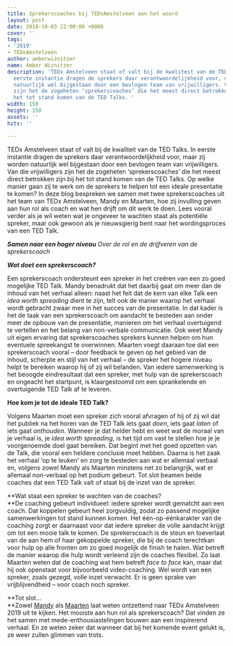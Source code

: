 ```yaml
---
title: Sprekerscoaches bij TEDxAmstelveen aan het woord
layout: post
date: 2018-10-03 22:00:00 +0000
cover: ''
tags:
- '2019'
- TEDxAmstelveen
author: amberwiznitzer
name: Amber Wiznitzer
description: 'TEDx Amstelveen staat of valt bij de kwaliteit van de TED Talks. In
  eerste instantie dragen de sprekers daar verantwoordelijkheid voor, maar zij worden
  natuurlijk wel bijgestaan door een bevlogen team van vrijwilligers. Van die vrijwilligers
  zijn het de zogeheten ‘sprekerscoaches’ die het meest direct betrokken zijn bij
  het tot stand komen van de TED Talks. '
width: 150
height: 150
assets: ''
hits: ''

---
```

TEDx Amstelveen staat of valt bij de kwaliteit van de TED Talks. In eerste instantie dragen de sprekers daar verantwoordelijkheid voor, maar zij worden natuurlijk wel bijgestaan door een bevlogen team van vrijwilligers. Van die vrijwilligers zijn het de zogeheten ‘sprekerscoaches’ die het meest direct betrokken zijn bij het tot stand komen van de TED Talks. Op welke manier gaan zij te werk om de sprekers te helpen tot een ideale presentatie te komen? In deze blog bespreken we samen met twee sprekerscoaches uit het team van TEDx Amstelveen, Mandy en Maarten, hoe zij invulling geven aan hun rol als coach en wat hen drijft om dit werk te doen. Lees vooral verder als je wil weten wat je ongeveer te wachten staat als potentiële spreker, maar ook gewoon als je nieuwsgierig bent naar het wordingsproces van een TED Talk.

**_Samen naar een hoger niveau_**
_Over de rol en de drijfveren van de sprekerscoach_

**_Wat doet een sprekerscoach?_**

Een sprekerscoach ondersteunt een spreker in het creëren van een zo goed mogelijke TED Talk. Mandy benadrukt dat het daarbij gaat om meer dan de inhoud van het verhaal alleen: naast het feit dat de kern van elke Talk een _idea worth spreading_ dient te zijn, telt ook de manier waarop het verhaal wordt gebracht zwaar mee in het succes van de presentatie. In dat kader is het de taak van een sprekerscoach om aandacht te besteden aan onder meer de opbouw van de presentatie, manieren om het verhaal overtuigend te vertellen en het belang van non-verbale communicatie. Ook weet Mandy uit eigen ervaring dat sprekerscoaches sprekers kunnen helpen om hun eventuele spreekangst te overwinnen. Maarten voegt daaraan toe dat een sprekerscoach vooral – door feedback te geven op het gebied van de inhoud, scherpte en stijl van het verhaal – de spreker het hogere niveau helpt te bereiken waarop hij of zij wil belanden. Van iedere samenwerking is het beoogde eindresultaat dat een spreker, met hulp van de sprekerscoach en ongeacht het startpunt, is klaargestoomd om een sprankelende en overtuigende TED Talk af te leveren.

**Hoe kom je tot de ideale TED Talk?**

Volgens Maarten moet een spreker zich vooral afvragen of hij of zij wil dat het publiek na het horen van de TED Talk iets gaat _doen_, iets gaat _laten_ of iets gaat _onthouden_. Wanneer je dat helder hebt en weet wat de moraal van je verhaal is, je _idea worth spreading_, is het tijd om vast te stellen hoe je je voorgenoemde doel gaat bereiken. Dat begint met het goed opzetten van de Talk, die vooral een heldere conclusie moet hebben. Daarna is het zaak het verhaal ‘op te leuken’ en zorg te besteden aan wat er allemaal verbaal en, volgens zowel Mandy als Maarten minstens net zo belangrijk, wat er allemaal non-verbaal op het podium gebeurt. Tot slot beamen beide coaches dat een TED Talk valt of staat bij de inzet van de spreker.

\**Wat staat een spreker te wachten van de coaches?  
\**De coaching gebeurt individueel: iedere spreker wordt gematcht aan een coach. Dat koppelen gebeurt heel zorgvuldig, zodat zo passend mogelijke samenwerkingen tot stand kunnen komen. Het één-op-éénkarakter van de coaching zorgt er daarnaast voor dat iedere spreker de volle aandacht krijgt om tot een mooie talk te komen. De sprekerscoach is de steun en toeverlaat van de aan hem of haar gekoppelde spreker, die bij de coach terechtkan voor hulp op alle fronten om zo goed mogelijk de finish te halen. Wat betreft de manier waarop die hulp wordt verleend zijn de coaches flexibel. Zo laat Maarten weten dat de coaching wat hem betreft _face to face_ kan, maar dat hij ook openstaat voor bijvoorbeeld video-coaching. Wel wordt van een spreker, zoals gezegd, volle inzet verwacht. Er is geen sprake van vrijblijvendheid – voor coach noch spreker.

\**Tot slot…  
\**Zowel [Mandy](https://tedxamstelveen.com/team/mandy-phoa/ "Mandy Phoa") als [Maarten](https://tedxamstelveen.com/team/maarten-oosterhoff/ "Maarten Oosterhoff") laat weten ontzettend naar TEDx Amstelveen 2019 uit te kijken. Het mooiste aan hun rol als sprekerscoach? Dat vinden ze het samen met mede-enthousiastelingen bouwen aan een inspirerend verhaal. En ze weten zeker dat wanneer dat bij het komende event gelukt is, ze weer zullen glimmen van trots.